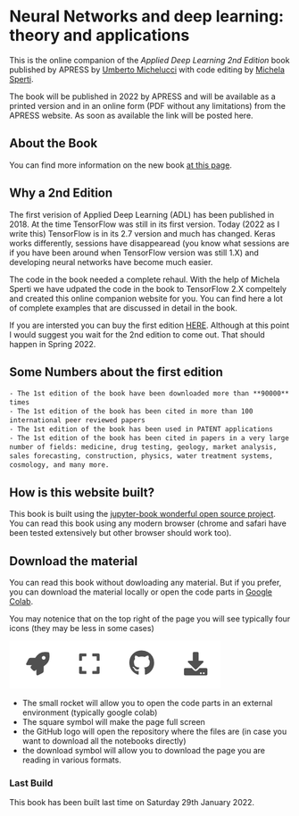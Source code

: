 # Neural Networks and deep learning: theory and applications

This is the online companion of the _Applied Deep Learning 2nd Edition_ book
published by APRESS by [Umberto Michelucci](mailto:umberto.michelucci@toelt.ai) with code editing by [Michela Sperti](mailto:michela.sperti@toelt.ai).

The book will be published in 2022 by APRESS and will be available as a printed version
and in an online form (PDF without any limitations) from the APRESS website. As
soon as available the link will be posted here.

## About the Book

You can find more information on the new book [at this page](aboutthebook.md).

## Why a 2nd Edition

The first verision of Applied Deep Learning (ADL) has been published in 2018. At the time TensorFlow was still in its first version. Today (2022 as I write this) TensorFlow is in its 2.7 version and much has changed. Keras works differently, sessions have disappearead (you know what sessions are if you have been around when TensorFlow version was still 1.X) and developing neural networks have become much easier.

The code in the book needed a complete rehaul. With the help of Michela Sperti we have udpated the code in the book to TensorFlow 2.X compeltely and created this online companion website for you. You can find here a lot of complete examples that are discussed in detail in the book.

If you are intersted you can buy the first edition [HERE](https://www.apress.com/gp/book/9781484237892). Although at this point I would suggest you wait for the 2nd edition to come out. That should happen in Spring 2022.

## Some Numbers about the first edition

```{admonition} Some Numbers about the 1st Edition
- The 1st edition of the book have been downloaded more than **90000** times
- The 1st edition of the book has been cited in more than 100 international peer reviewed papers
- The 1st edition of the book has been used in PATENT applications
- The 1st edition of the book has been cited in papers in a very large number of fields: medicine, drug testing, geology, market analysis, sales forecasting, construction, physics, water treatment systems, cosmology, and many more.
```

## How is this website built?

This book is built using
the [jupyter-book wonderful open source project](https://jupyterbook.org/intro.html).
You can read this book using any modern browser (chrome and safari have been tested extensively
but other browser should work too).

## Download the material

You can read this book without dowloading any material. But if you prefer, you can
download the material locally or open the code parts
in [Google Colab](https://colab.research.google.com).

You may notenice that on the top right of the page you will see
typically four icons (they may be less in some cases)

![icons](images/jb-icons.png)

- The small rocket will allow you to open the code parts in an external environment
(typically google colab)
- The square symbol will make the page full screen
- the GitHub logo will open the repository where the files are (in case you want to
    download all the notebooks directly)
- the download symbol will allow you to download the page you are reading in various
formats.

### Last Build

This book has been built last time on
Saturday 29th January 2022.
